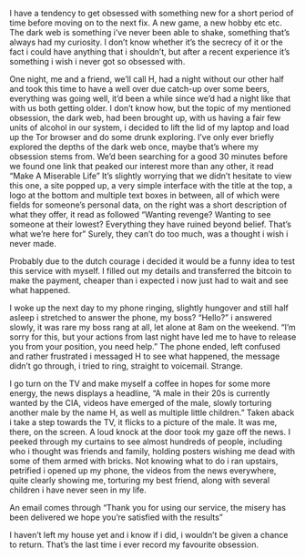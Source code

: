 I have a tendency to get obsessed with something new for a short period of time before moving on to the next fix. A new game, a new hobby etc etc. The dark web is something i’ve never been able to shake, something that’s always had my curiosity. I don’t know whether it’s the secrecy of it or the fact i could have anything that i shouldn’t, but after a recent experience it’s something i wish i never got so obsessed with.

 One night, me and a friend, we’ll call H, had a night without our other half and took this time to have a well over due catch-up over some beers, everything was going well, it’d been a while since we’d had a night like that with us both getting older. I don’t know how, but the topic of my mentioned obsession, the dark web, had been brought up, with us having a fair few units of alcohol in our system, i decided to lift the lid of my laptop and load up the Tor browser and do some drunk exploring. I’ve only ever briefly explored the depths of the dark web once, maybe that’s where my obsession stems from. We’d been searching for a good 30 minutes before we found one link that peaked our interest more than any other, it read “Make A Miserable Life” It’s slightly worrying that we didn’t hesitate to view this one, a site popped up, a very simple interface with the title at the top, a logo at the bottom and multiple text boxes in between, all of which were fields for someone’s personal data, on the right was a short description of what they offer, it read as followed “Wanting revenge? Wanting to see someone at their lowest? Everything they have ruined beyond belief. That’s what we’re here for” Surely, they can’t do too much, was a thought i wish i never made. 

Probably due to the dutch courage i decided it would be a funny idea to test this service with myself. I filled out my details and transferred the bitcoin to make the payment, cheaper than i expected i now just had to wait and see what happened.

I woke up the next day to my phone ringing, slightly hungover and still half asleep i stretched to answer the phone, my boss? “Hello?” i answered slowly, it was rare my boss rang at all, let alone at 8am on the weekend. “I’m sorry for this, but your actions from last night have led me to have to release you from your position, you need help.” The phone ended, left confused and rather frustrated i messaged H to see what happened, the message didn’t go through, i tried to ring, straight to voicemail. Strange. 

I go turn on the TV and make myself a coffee in hopes for some more energy, the news displays a headline, “A male in their 20s is currently wanted by the CIA, videos have emerged of the male, slowly torturing another male by the name H, as well as multiple little children.” Taken aback i take a step towards the TV, it flicks to a picture of the male. It was me, there, on the screen. A loud knock at the door took my gaze off the news. I peeked through my curtains to see almost hundreds of people, including who i thought was friends and family, holding posters wishing me dead with some of them armed with bricks. Not knowing what to do i ran upstairs, petrified i opened up my phone, the videos from the news everywhere, quite clearly showing me, torturing my best friend, along with several children i have never seen in my life. 

An email comes through “Thank you for using our service, the misery has been delivered we hope you’re satisfied with the results”

I haven’t left my house yet and i know if i did, i wouldn’t be given a chance to return. That’s the last time i ever record my favourite obsession.